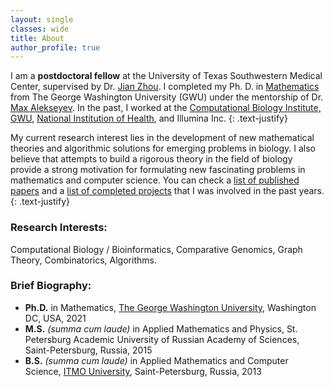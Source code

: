 ```yaml
---
layout: single
classes: wide
title: About
author_profile: true
---
```


I am a **postdoctoral fellow** at the University of Texas Southwestern Medical Center, supervised by Dr. [Jian Zhou](https://zhoulab.io/thepi). I completed my Ph. D. in [Mathematics](https://math.columbian.gwu.edu/) from The George Washington University (GWU) under the mentorship of Dr. [Max Alekseyev](https://home.gwu.edu/~maxal/). In the past, I worked at the [Computational Biology Institute, GWU](https://cbi.gwu.edu), [National Institution of Health](https://genomeinformatics.github.io/), and Illumina Inc. 
{: .text-justify}

My current research interest lies in the development of new mathematical theories and algorithmic solutions for emerging problems in biology. I also believe that attempts to build a rigorous theory in the field of biology provide a strong motivation for formulating new fascinating problems in mathematics and computer science. You can check a [list of published papers](/publications) and a [list of completed projects](/software) that I was involved in the past years. 
{: .text-justify}

### Research Interests:
Computational Biology / Bioinformatics, Comparative Genomics, Graph Theory, Combinatorics, Algorithms.

### Brief Biography:
* **Ph.D.** in Mathematics, [The George Washington University](https://www.gwu.edu/), Washington DC, USA, 2021 
* **M.S.** *(summa cum laude)* in Applied Mathematics and Physics, St. Petersburg Academic University of Russian Academy of Sciences, Saint-Petersburg, Russia, 2015
* **B.S.** *(summa cum laude)* in Applied Mathematics and Computer Science, [ITMO University](http://en.ifmo.ru/en/), Saint-Petersburg, Russia, 2013

